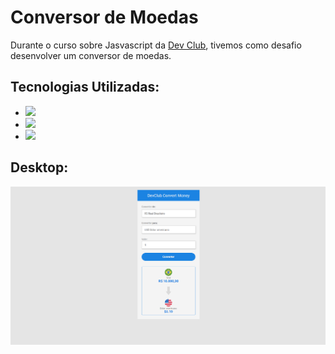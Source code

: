 <h1>Conversor de Moedas</h1>
Durante o curso sobre Jasvascript da <a href="https://rodolfomori.com.br/devclub/">Dev Club</a>, tivemos como desafio desenvolver um conversor de moedas.

<h2>Tecnologias Utilizadas:</h2>
<ul>
<li><img src="https://img.shields.io/badge/HTML5-E34F26?style=for-the-badge&logo=html5&logoColor=white" width="70px" /></li>
<li><img src="https://img.shields.io/badge/CSS3-1572B6?style=for-the-badge&logo=css3&logoColor=white" width="70px" /></li>
<li><img src="https://img.shields.io/badge/JavaScript-323330?style=for-the-badge&logo=javascript&logoColor=F7DF1E" width="70px" /></li>
</ul>
<h2>Desktop:</h2>
<img src="https://github.com/AndersonDinizDev/convert-money/blob/master/assets/print.png?raw=true" />
